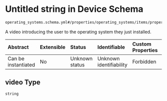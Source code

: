 # Untitled string in Device Schema

```txt
operating_systems.schema.yml#/properties/operating_systems/items/properties/video
```

A video introducing the user to the operating system they just installed.

| Abstract            | Extensible | Status         | Identifiable            | Custom Properties | Additional Properties | Access Restrictions | Defined In                                                          |
| :------------------ | :--------- | :------------- | :---------------------- | :---------------- | :-------------------- | :------------------ | :------------------------------------------------------------------ |
| Can be instantiated | No         | Unknown status | Unknown identifiability | Forbidden         | Allowed               | none                | [device.schema.json*](../device.schema.json "open original schema") |

## video Type

`string`
